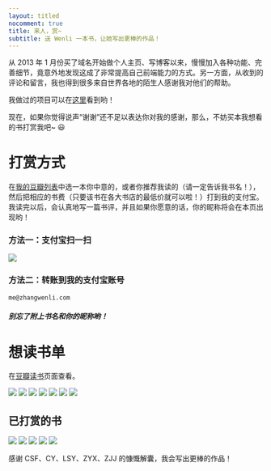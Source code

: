 ```yaml
---
layout: titled
nocomment: true
title: 来人，赏~
subtitle: 送 Wenli 一本书，让她写出更棒的作品！
---
```


从 2013 年 1 月份买了域名开始做个人主页、写博客以来，慢慢加入各种功能、完善细节，竟意外地发现这成了非常提高自己前端能力的方式。另一方面，从收到的评论和留言，我也得到很多来自世界各地的陌生人感谢我对他们的帮助。

我做过的项目可以在<a href="http://zhangwenli.com/#projects" target="_blank">这里</a>看到哟！

现在，如果你觉得说声“谢谢”还不足以表达你对我的感谢，那么，不妨买本我想看的书打赏我吧~ :smiley:

# 打赏方式

在<a href="http://book.douban.com/doulist/17651217/" target="_blank">我的豆瓣列表</a>中选一本你中意的，或者你推荐我读的（请一定告诉我书名！），然后把相应的书费（只要该书在各大书店的最低价就可以啦！）打到我的支付宝。我读完以后，会认真地写一篇书评，并且如果你愿意的话，你的昵称将会在本页出现哟！

### 方法一：支付宝扫一扫

<img src="{{ site.url }}/img/loading.gif" data-src="{{ site.url }}/img/zhifu.png" />

### 方法二：转账到我的支付宝账号

`me@zhangwenli.com`

##### 别忘了附上**书名**和你的**昵称**哟！

# 想读书单

在<a href="http://book.douban.com/doulist/17651217/" target="_blank" onclick="_gaq.push(['_trackEvent', 'ToTipBook', 'InTip', 'DouList']);">豆瓣读书</a>页面查看。

<p class="no-indent">
<a href="http://book.douban.com/subject/4151117/" target="_blank" onclick="_gaq.push(['_trackEvent', 'ToTipBook', 'InTip', 'http://book.douban.com/subject/4151117/']);"><img class="tip-book" src="{{ site.url }}/img/loading.gif" data-src="http://img5.douban.com/spic/s4386238.jpg" /></a>
<a href="http://book.douban.com/subject/25878913/" target="_blank" onclick="_gaq.push(['_trackEvent', 'ToTipBook', 'InTip', 'http://book.douban.com/subject/25878913/']);"><img class="tip-book" src="{{ site.url }}/img/loading.gif" data-src="http://img3.douban.com/spic/s27300113.jpg" /></a>
<a href="http://book.douban.com/subject/5431185/" target="_blank" onclick="_gaq.push(['_trackEvent', 'ToTipBook', 'InTip', 'http://book.douban.com/subject/5431185/']);"><img class="tip-book" src="{{ site.url }}/img/loading.gif" data-src="http://img3.douban.com/spic/s6266644.jpg" /></a>
<a href="http://book.douban.com/subject/25872094/" target="_blank" onclick="_gaq.push(['_trackEvent', 'ToTipBook', 'InTip', 'http://book.douban.com/subject/25872094/']);"><img class="tip-book" src="{{ site.url }}/img/loading.gif" data-src="http://img3.douban.com/spic/s27265741.jpg" /></a>
<a href="http://book.douban.com/subject/1950154/" target="_blank" onclick="_gaq.push(['_trackEvent', 'ToTipBook', 'InTip', 'http://book.douban.com/subject/1950154/']);"><img class="tip-book" src="{{ site.url }}/img/loading.gif" data-src="http://img5.douban.com/spic/s3369499.jpg" /></a>
<a href="http://book.douban.com/subject/25755879/" target="_blank" onclick="_gaq.push(['_trackEvent', 'ToTipBook', 'InTip', 'http://book.douban.com/subject/25755879/']);"><img class="tip-book" src="{{ site.url }}/img/loading.gif" data-src="http://img3.douban.com/mpic/s27110230.jpg" /></a>
<a href="http://book.douban.com/subject/1045119/" target="_blank" onclick="_gaq.push(['_trackEvent', 'ToTipBook', 'InTip', 'http://book.douban.com/subject/1045119/']);"><img class="tip-book" src="{{ site.url }}/img/loading.gif" data-src="http://img3.douban.com/mpic/s6861782.jpg" /></a>
</p>

## 已打赏的书

<p class="no-indent">
<a href="http://book.douban.com/subject/21338365/" target="_blank" onclick="_gaq.push(['_trackEvent', 'ToTipBook', 'InTip', 'http://book.douban.com/subject/21338365/']);"><img class="tip-book" src="{{ site.url }}/img/loading.gif" data-src="http://img3.douban.com/spic/s24951890.jpg" /></a>
<a href="http://book.douban.com/subject/1147347/" target="_blank" onclick="_gaq.push(['_trackEvent', 'ToTipBook', 'InTip', 'http://book.douban.com/subject/1147347/']);"><img class="tip-book" src="{{ site.url }}/img/loading.gif" data-src="http://img3.douban.com/spic/s1112394.jpg" /></a>
<a href="{{ site.url }}/2014/11/24/html-and-css-design-and-build-websites/" target="_blank" onclick="_gaq.push(['_trackEvent', 'ToPost', 'InTip', '{{ site.url }}/2014/11/24/html-and-css-design-and-build-websites/']);"><img class="tip-book" src="{{ site.url }}/img/loading.gif" data-src="http://img5.douban.com/spic/s4663406.jpg" /></a>
<a href="http://book.douban.com/subject/25878880/" target="_blank" onclick="_gaq.push(['_trackEvent', 'ToTipBook', 'InTip', 'http://book.douban.com/subject/25878880/']);"><img class="tip-book" src="{{ site.url }}/img/loading.gif" data-src="http://img3.douban.com/spic/s27273610.jpg" /></a>
<a href="http://book.douban.com/subject/20471302/" target="_blank" onclick="_gaq.push(['_trackEvent', 'ToTipBook', 'InTip', 'http://book.douban.com/subject/20471302/']);"><img class="tip-book" src="{{ site.url }}/img/loading.gif" data-src="http://img5.douban.com/spic/s24522948.jpg" /></a>
</p>

感谢 CSF、CY、LSY、ZYX、ZJJ 的慷慨解囊，我会写出更棒的作品！
